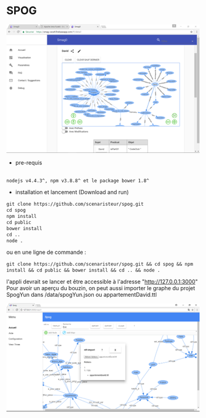 # SPOG


![spog rdf graph David](https://raw.githubusercontent.com/scenaristeur/spog/master/smag0-demo.png)

- pre-requis

```

nodejs v4.4.3^, npm v3.8.8^ et le package bower 1.8^

```

- installation et lancement (Download and run)
```
git clone https://github.com/scenaristeur/spog.git
cd spog
npm install
cd public
bower install
cd ..
node .

```
ou en une ligne de commande :

```
git clone https://github.com/scenaristeur/spog.git && cd spog && npm install && cd public && bower install && cd .. && node .

```

l'appli devrait se lancer et être accessible à l'adresse "http://127.0.0.1:3000"
Pour avoir un aperçu du bouzin, on peut aussi importer le graphe du projet SpogYun dans /data/spogYun.json ou appartementDavid.ttl

![spog rdf import](https://raw.githubusercontent.com/scenaristeur/spog/master/data/spog-rdf-import.png)


